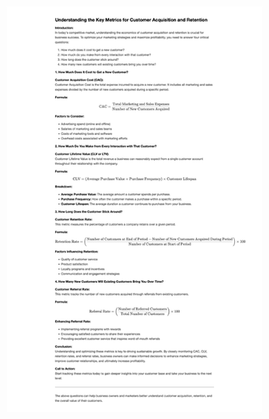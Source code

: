 ![Customer Acquisition and Retention](https://github.com/lembani/customer-acquisition-and-retention/blob/main/image.png?raw=true)
